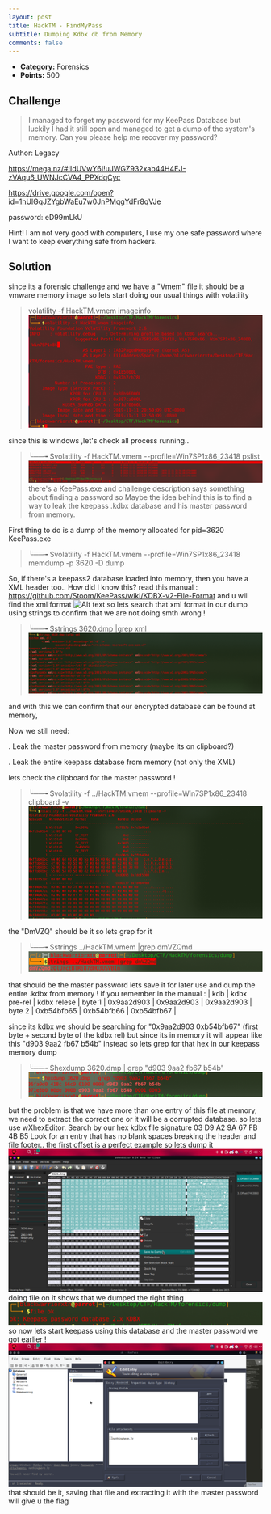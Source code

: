 ```yaml
---
layout: post
title: HackTM - FindMyPass
subtitle: Dumping Kdbx db from Memory
comments: false
---
```


* **Category:** Forensics
* **Points:** 500

## Challenge

> I managed to forget my password for my KeePass Database but luckily I had it still open and managed to get a dump of the system's memory. Can you please help me recover my password?

Author: Legacy

https://mega.nz/#!IdUVwY6I!uJWGZ932xab44H4EJ-zVAqu6_UWNJcCVA4_PPXdqCyc

https://drive.google.com/open?id=1hUlGqJZYgbWaEu7w0JnPMqgYdFr8qVJe

password: eD99mLkU

Hint! I am not very good with computers, I use my one safe password where I want to keep everything safe from hackers.


## Solution

since its a forensic challenge and we have a "Vmem" file it should be a vmware memory image
so lets start doing our usual things with volatility

> volatility -f HackTM.vmem imageinfo 
![Alt text](https://github.com/blackwarriorxtn/CTF_Writeups/blob/master/HackTM/Forensics/FindMyPass/imginf.png?raw=true)

since this is windows ,let's check all process running..

>└──╼ $volatility -f HackTM.vmem --profile=Win7SP1x86_23418 pslist
![Alt text](https://github.com/blackwarriorxtn/CTF_Writeups/blob/master/HackTM/Forensics/FindMyPass/psslist.png?raw=true)
there's a KeePass.exe and challenge description says something about finding a password so
Maybe the idea behind this is to find a way to leak the keepass .kdbx database and his master password from memory.

First thing to do is a dump of the memory allocated for pid=3620 KeePass.exe

> └──╼ $volatility -f HackTM.vmem --profile=Win7SP1x86_23418 memdump -p 3620 -D dump 

So, if there's a keepass2 database loaded into memory, then you have a XML header too..
How did I know this? read this manual : https://github.com/Stoom/KeePass/wiki/KDBX-v2-File-Format and u will find the xml format 
![Alt text](http://dann.com.br/content/images/2017/05/Selection_834.png)
so lets search that xml format in our dump using strings to confirm that we are not doing smth wrong !

> └──╼ $strings 3620.dmp |grep xml
![Alt text](https://github.com/blackwarriorxtn/CTF_Writeups/blob/master/HackTM/Forensics/FindMyPass/header.png?raw=true)

and with this we can confirm that our encrypted database can be found at memory, 

Now we still need:

. Leak the master password from memory (maybe its on clipboard?)

. Leak the entire keepass database from memory (not only the XML)

lets check the clipboard for the master password ! 
> └──╼ $volatility -f ../HackTM.vmem --profile=Win7SP1x86_23418 clipboard -v
![Alt text](https://github.com/blackwarriorxtn/CTF_Writeups/blob/master/HackTM/Forensics/FindMyPass/clipboard.png?raw=true)

the "DmVZQ" should be it so lets grep for it 
> └──╼ $strings ../HackTM.vmem |grep dmVZQmd
![Alt text](https://github.com/blackwarriorxtn/CTF_Writeups/blob/master/HackTM/Forensics/FindMyPass/masterpass.png?raw=true)

that should be the master password lets save it for later use and dump the entire .kdbx from memory !
if you remember  in the manual : 
       |   kdb      |  kdbx pre-rel | kdbx relese |
byte 1 | 0x9aa2d903 | 0x9aa2d903    | 0x9aa2d903  |  
byte 2 | 0xb54bfb65 | 0xb54bfb66    | 0xb54bfb67  |  

since its kdbx we should be searching for "0x9aa2d903 0xb54bfb67" (first byte + second byte of the kdbx rel)
but  since its in memory it will appear like this "d903 9aa2 fb67 b54b" instead
so lets grep for that hex in our keepass memory dump 
> └──╼ $hexdump 3620.dmp | grep "d903 9aa2 fb67 b54b"
![Alt text](https://github.com/blackwarriorxtn/CTF_Writeups/blob/master/HackTM/Forensics/FindMyPass/hexdump.png?raw=true)

 but the problem is that we have more than one entry of this file at memory, we need to extract the correct one or it will be  a corrupted database.
 so lets use wXhexEditor.
Search by our hex kdbx file signature 03 D9 A2 9A 67 FB 4B B5
Look for an entry that has no blank spaces breaking the header and file footer..
the first offset is a perfect example so lets dump it 
![Alt text](https://github.com/blackwarriorxtn/CTF_Writeups/blob/master/HackTM/Forensics/FindMyPass/kdbx.png?raw=true)
doing file on it shows that we dumped the right thing 
![Alt text](https://github.com/blackwarriorxtn/CTF_Writeups/blob/master/HackTM/Forensics/FindMyPass/ok.png?raw=true)
so now lets start keepass using this database and the master password we got earlier ! 
![Alt text](https://github.com/blackwarriorxtn/CTF_Writeups/blob/master/HackTM/Forensics/FindMyPass/attach.png?raw=true)
that should be it, saving that file and extracting it with the master password will give u the flag 


